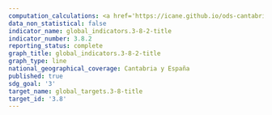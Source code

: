```yaml
---
computation_calculations: <a href='https://icane.github.io/ods-cantabria/assets/pdf/3.8.2.1.pdf' target='_blank'>Proporción de personas que viven en hogares con grandes gastos sanitarios, superiores al 10% del gasto total del hogar</a><br><a href='https://icane.github.io/ods-cantabria/assets/pdf/3.8.2.2.pdf' target='_blank'>Proporción de personas que viven en hogares con grandes gastos sanitarios, superiores al 25% del gasto total del hogar</a>
data_non_statistical: false
indicator_name: global_indicators.3-8-2-title
indicator_number: 3.8.2
reporting_status: complete
graph_title: global_indicators.3-8-2-title
graph_type: line
national_geographical_coverage: Cantabria y España
published: true
sdg_goal: '3'
target_name: global_targets.3-8-title
target_id: '3.8'
---
```

